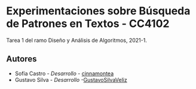 # Experimentaciones sobre Búsqueda de Patrones en Textos - CC4102 

Tarea 1 del ramo Diseño y Análisis de Algoritmos, 2021-1.

## Autores

* Sofía Castro - _Desarrollo_ - [cinnamontea](https://github.com/cinnamontea)
* Gustavo Silva - _Desarrollo_ -[GustavoSilvaVeliz](https://github.com/GustavoSilvaVeliz)  
